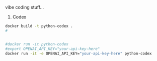 vibe coding stuff...


1. Codex

```sh
docker build -t python-codex .
#


#docker run -it python-codex
#export OPENAI_API_KEY="your-api-key-here"
docker run -it -e OPENAI_API_KEY="your-api-key-here" python-codex
```